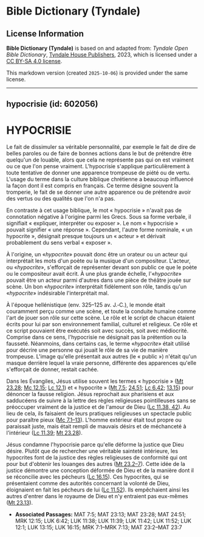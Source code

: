 # Bible Dictionary (Tyndale)

## License Information

**Bible Dictionary (Tyndale)** is based on and adapted from: _Tyndale Open Bible Dictionary_, [Tyndale House Publishers](https://tyndaleopenresources.com/), 2023, which is licensed under a [CC BY-SA 4.0 license](https://creativecommons.org/licenses/by-sa/4.0/legalcode.en).

This markdown version (created `2025-10-06`) is provided under the same license.



--------------------------------

## hypocrisie (id: 602056)

HYPOCRISIE
==========

Le fait de dissimuler sa véritable personnalité, par exemple le fait de dire de belles paroles ou de faire de bonnes actions dans le but de prétendre être quelqu'un de louable, alors que cela ne représente pas qui on est vraiment ou ce que l'on pense vraiment. L'hypocrisie s'applique particulièrement à toute tentative de donner une apparence trompeuse de piété ou de vertu. L'usage du terme dans la culture biblique chrétienne a beaucoup influencé la façon dont il est compris en français. Ce terme désigne souvent la tromperie, le fait de se donner une autre apparence ou de prétendre avoir des vertus ou des qualités que l'on n'a pas.

En contraste à cet usage biblique, le mot « hypocrisie » n'avait pas de connotation négative à l'origine parmi les Grecs. Sous sa forme verbale, il signifiait « expliquer, interpréter ou exposer ». Le nom « hypocrisie » pouvait signifier « une réponse ». Cependant, l'autre forme nominale, « un hypocrite », désignait presque toujours un « acteur » et dérivait probablement du sens verbal « exposer ».

À l'origine, un «*hypocrite*» pouvait donc être un orateur ou un acteur qui interprétait les mots d'un poète ou la musique d'un compositeur. L'acteur, ou «*hypocrite*», s'efforçait de représenter devant son public ce que le poète ou le compositeur avait écrit. À une plus grande échelle, l'«*hypocrite*» pouvait être un acteur parmi d'autres dans une pièce de théâtre jouée sur scène. Un bon «*hypocrite*» interprétait fidèlement son rôle, tandis qu'un «*hypocrite*» indésirable l'interprétait mal. 

À l'époque hellénistique (env. 325–125 av. J.‑C.), le monde était couramment perçu comme une scène, et toute la conduite humaine comme l'art de jouer son rôle sur cette scène. Le rôle et le script de chacun étaient écrits pour lui par son environnement familial, culturel et religieux. Ce rôle et ce script pouvaient être exécutés soit avec succès, soit avec médiocrité. Comprise dans ce sens, l'hypocrisie ne désignait pas la prétention ou la fausseté. Néanmoins, dans certains cas, le terme «*hypocrite*» était utilisé pour décrire une personne qui jouait le rôle de sa vie de manière trompeuse. L'image qu'elle présentait aux autres (le « public ») n'était qu'un masque derrière lequel la vraie personne, différente des apparences qu'elle s'efforçait de donner, restait cachée.

Dans les Évangiles, Jésus utilise souvent les termes « hypocrisie » ([Mt 23\.28](https://ref.ly/Matt23:28); [Mc 12\.15](https://ref.ly/Mark12:15); [Lc 12\.1](https://ref.ly/Luke12:1)) et « hypocrite » ([Mt 7\.5](https://ref.ly/Matt7:5); [24\.51](https://ref.ly/Matt24:51); [Lc 6\.42](https://ref.ly/Luke6:42); [13\.15](https://ref.ly/Luke13:15)) pour dénoncer la fausse religion. Jésus reprochait aux pharisiens et aux sadducéens de suivre à la lettre des règles religieuses pointilleuses sans se préoccuper vraiment de la justice et de l'amour de Dieu ([Lc 11\.38, 42](https://ref.ly/Luke11:38,Luke11:42)). Au lieu de cela, ils faisaient de leurs pratiques religieuses un spectacle public pour paraître pieux ([Mc 7\.1–13](https://ref.ly/Mark7:1-Mark7:13)). L'homme extérieur était tout propre ou paraissait juste, mais était rempli de mauvais désirs et de méchanceté à l'intérieur ([Lc 11\.39](https://ref.ly/Luke11:39); [Mt 23\.28](https://ref.ly/Matt23:28)).

Jésus condamne l'hypocrisie parce qu'elle déforme la justice que Dieu désire. Plutôt que de rechercher une véritable sainteté intérieure, les hypocrites font de la justice des règles religieuses de conformité qui ont pour but d'obtenir les louanges des autres ([Mt 23\.2–7](https://ref.ly/Matt23:2-Matt23:7)). Cette idée de la justice démontre une conception déformée de Dieu et de la manière dont il se réconcilie avec les pécheurs ([Lc 16\.15](https://ref.ly/Luke16:15)). Ces hypocrites, qui se présentaient comme des autorités concernant la volonté de Dieu, éloignaient en fait les pécheurs de lui ([Lc 11\.52](https://ref.ly/Luke11:52)). Ils empêchaient ainsi les autres d'entrer dans le royaume de Dieu et n'y entraient pas eux\-mêmes ([Mt 23\.13](https://ref.ly/Matt23:13)).

* **Associated Passages:** MAT 7:5; MAT 23:13; MAT 23:28; MAT 24:51; MRK 12:15; LUK 6:42; LUK 11:38; LUK 11:39; LUK 11:42; LUK 11:52; LUK 12:1; LUK 13:15; LUK 16:15; MRK 7:1–MRK 7:13; MAT 23:2–MAT 23:7

